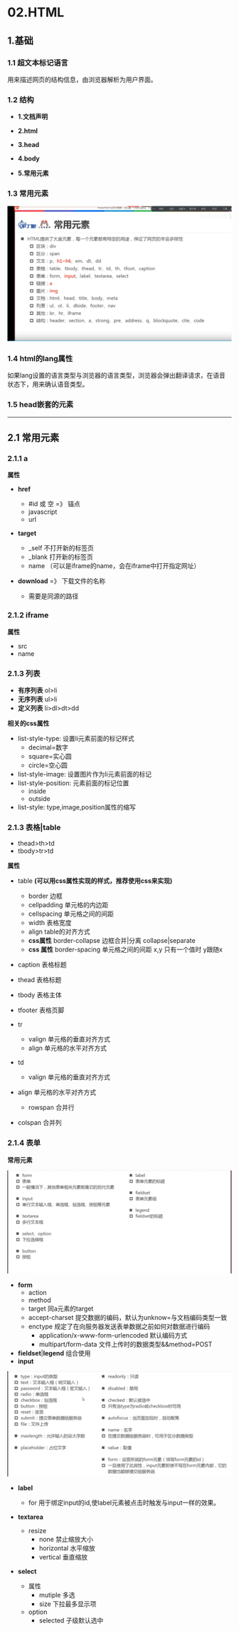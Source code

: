 # 02.HTML

## 1.基础

### 1.1 超文本标记语言

用来描述网页的结构信息，由浏览器解析为用户界面。

### 1.2 结构

- **1.文档声明  <!doctype html>**

- **2.html** 

- **3.head**

- **4.body**
- **5.常用元素** 

### 1.3 常用元素

![Snipaste_2021-07-04_20-30-46.png](./imgs/Snipaste_2021-07-04_20-30-46.png)

### 1.4 html的lang属性

如果lang设置的语言类型与浏览器的语言类型，浏览器会弹出翻译请求，在语音状态下，用来确认语音类型。

### 1.5 head嵌套的元素

------

## 2.1 常用元素

### 2.1.1 a 

**属性**

- **href**
  - #id 或 空   =》 锚点
  - javascript
  - url

- **target**
  - _self  不打开新的标签页
  - _blank  打开新的标签页
  - name  （可以是iframe的name，会在iframe中打开指定网址）
- **download** =》 下载文件的名称
  - 需要是同源的路径

### 2.1.2 iframe

**属性**

- src
- name

### 2.1.3 列表

- **有序列表**    ol>li
- **无序列表**    ul>li
- **定义列表**    li>dl>dt>dd

**相关的css属性**

- list-style-type:  设置li元素前面的标记样式
  - decimal=数字
  - square=实心圆
  - circle=空心圆
- list-style-image:  设置图片作为li元素前面的标记
- list-style-position:   元素前面的标记位置
  - inside
  - outside
- list-style:  type,image,position属性的缩写

### 2.1.3  表格|table

- thead>th>td
- tbody>tr>td

**属性**

- table **(可以用css属性实现的样式，推荐使用css来实现)**

  - border     边框
  - cellpadding    单元格的内边距
  - cellspacing    单元格之间的间距
  - width  表格宽度
  - align    table的对齐方式
  - **css属性**  border-collapse   边框合并|分离   collapse|separate
  - **css 属性** border-spacing   单元格之间的间距  x,y  只有一个值时 y跟随x

- caption 表格标题

- thead   表格标题

- tbody    表格主体

- tfooter   表格页脚

- tr 

  - valign  单元格的垂直对齐方式
  - align  单元格的水平对齐方式

- td

  - valign   单元格的垂直对齐方式
- align   单元格的水平对齐方式
  - rowspan  合并行
- colspan   合并列

### 2.1.4  表单

**常用元素**

![Snipaste_2021-08-13_10-56-12.png](./imgs/Snipaste_2021-08-13_10-56-12.png)

- **form**
  - action
  - method
  - target   同a元素的target
  - accept-charset   提交数据的编码，默认为unknow=与文档编码类型一致
  - enctype  规定了在向服务器发送表单数据之前如何对数据进行编码
    - application/x-www-form-urlencoded 默认编码方式
    - multipart/form-data 文件上传时的数据类型&&method=POST
- **fieldset**|**legend**  组合使用
- **input**

![Snipaste_2021-08-13_14-07-28.png](./imgs/Snipaste_2021-08-13_14-07-28.png)

- **label** 

  - for  用于绑定input的id,使label元素被点击时触发与input一样的效果。

- **textarea** 

  - resize
    - none  禁止缩放大小
    - horizontal  水平缩放
    - vertical   垂直缩放

- **select**

  - 属性
    - mutiple    多选
    - size    下拉最多显示项
  - option
    - selected  子级默认选中

  
  
  
  
  
  
  

